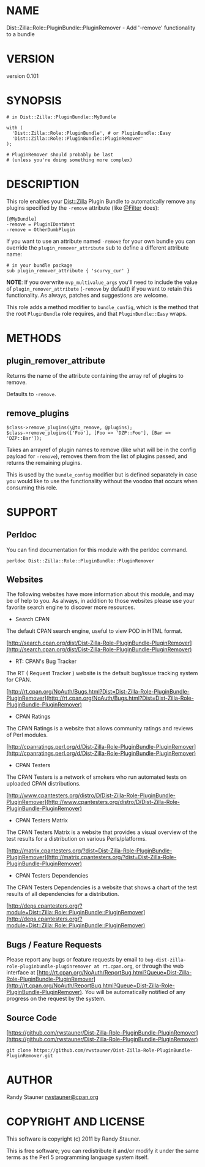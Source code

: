 # NAME

Dist::Zilla::Role::PluginBundle::PluginRemover - Add '-remove' functionality to a bundle

# VERSION

version 0.101

# SYNOPSIS

    # in Dist::Zilla::PluginBundle::MyBundle

    with (
      'Dist::Zilla::Role::PluginBundle', # or PluginBundle::Easy
      'Dist::Zilla::Role::PluginBundle::PluginRemover'
    );

    # PluginRemover should probably be last
    # (unless you're doing something more complex)

# DESCRIPTION

This role enables your [Dist::Zilla](http://search.cpan.org/perldoc?Dist::Zilla) Plugin Bundle
to automatically remove any plugins specified
by the `-remove` attribute
(like [@Filter](http://search.cpan.org/perldoc?Dist::Zilla::PluginBundle::Filter) does):

    [@MyBundle]
    -remove = PluginIDontWant
    -remove = OtherDumbPlugin

If you want to use an attribute named `-remove` for your own bundle
you can override the `plugin_remover_attribute` sub
to define a different attribute name:

    # in your bundle package
    sub plugin_remover_attribute { 'scurvy_cur' }

__NOTE__: If you overwrite `mvp_multivalue_args`
you'll need to include the value of `plugin_remover_attribute`
(`-remove` by default) if you want to retain this functionality.
As always, patches and suggestions are welcome.

This role adds a method modifier to `bundle_config`,
which is the method that the root `PluginBundle` role requires,
and that `PluginBundle::Easy` wraps.

# METHODS

## plugin_remover_attribute

Returns the name of the attribute
containing the array ref of plugins to remove.

Defaults to `-remove`.

## remove_plugins

    $class->remove_plugins(\@to_remove, @plugins);
    $class->remove_plugins(['Foo'], [Foo => 'DZP::Foo'], [Bar => 'DZP::Bar']);

Takes an arrayref of plugin names to remove
(like what will be in the config payload for `-remove`),
removes them from the list of plugins passed,
and returns the remaining plugins.

This is used by the `bundle_config` modifier
but is defined separately in case you would like
to use the functionality without the voodoo that occurs
when consuming this role.

# SUPPORT

## Perldoc

You can find documentation for this module with the perldoc command.

    perldoc Dist::Zilla::Role::PluginBundle::PluginRemover

## Websites

The following websites have more information about this module, and may be of help to you. As always,
in addition to those websites please use your favorite search engine to discover more resources.

- Search CPAN

The default CPAN search engine, useful to view POD in HTML format.

[http://search.cpan.org/dist/Dist-Zilla-Role-PluginBundle-PluginRemover](http://search.cpan.org/dist/Dist-Zilla-Role-PluginBundle-PluginRemover)

- RT: CPAN's Bug Tracker

The RT ( Request Tracker ) website is the default bug/issue tracking system for CPAN.

[http://rt.cpan.org/NoAuth/Bugs.html?Dist=Dist-Zilla-Role-PluginBundle-PluginRemover](http://rt.cpan.org/NoAuth/Bugs.html?Dist=Dist-Zilla-Role-PluginBundle-PluginRemover)

- CPAN Ratings

The CPAN Ratings is a website that allows community ratings and reviews of Perl modules.

[http://cpanratings.perl.org/d/Dist-Zilla-Role-PluginBundle-PluginRemover](http://cpanratings.perl.org/d/Dist-Zilla-Role-PluginBundle-PluginRemover)

- CPAN Testers

The CPAN Testers is a network of smokers who run automated tests on uploaded CPAN distributions.

[http://www.cpantesters.org/distro/D/Dist-Zilla-Role-PluginBundle-PluginRemover](http://www.cpantesters.org/distro/D/Dist-Zilla-Role-PluginBundle-PluginRemover)

- CPAN Testers Matrix

The CPAN Testers Matrix is a website that provides a visual overview of the test results for a distribution on various Perls/platforms.

[http://matrix.cpantesters.org/?dist=Dist-Zilla-Role-PluginBundle-PluginRemover](http://matrix.cpantesters.org/?dist=Dist-Zilla-Role-PluginBundle-PluginRemover)

- CPAN Testers Dependencies

The CPAN Testers Dependencies is a website that shows a chart of the test results of all dependencies for a distribution.

[http://deps.cpantesters.org/?module=Dist::Zilla::Role::PluginBundle::PluginRemover](http://deps.cpantesters.org/?module=Dist::Zilla::Role::PluginBundle::PluginRemover)

## Bugs / Feature Requests

Please report any bugs or feature requests by email to `bug-dist-zilla-role-pluginbundle-pluginremover at rt.cpan.org`, or through
the web interface at [http://rt.cpan.org/NoAuth/ReportBug.html?Queue=Dist-Zilla-Role-PluginBundle-PluginRemover](http://rt.cpan.org/NoAuth/ReportBug.html?Queue=Dist-Zilla-Role-PluginBundle-PluginRemover). You will be automatically notified of any
progress on the request by the system.

## Source Code



[https://github.com/rwstauner/Dist-Zilla-Role-PluginBundle-PluginRemover](https://github.com/rwstauner/Dist-Zilla-Role-PluginBundle-PluginRemover)

    git clone https://github.com/rwstauner/Dist-Zilla-Role-PluginBundle-PluginRemover.git

# AUTHOR

Randy Stauner <rwstauner@cpan.org>

# COPYRIGHT AND LICENSE

This software is copyright (c) 2011 by Randy Stauner.

This is free software; you can redistribute it and/or modify it under
the same terms as the Perl 5 programming language system itself.